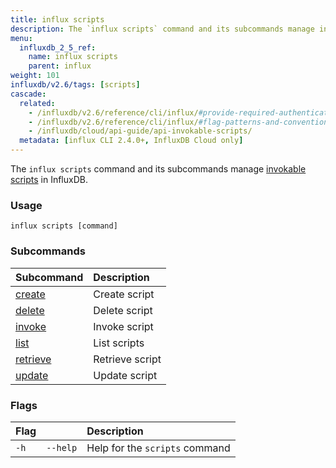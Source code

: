 ```yaml
---
title: influx scripts
description: The `influx scripts` command and its subcommands manage invokable scripts in InfluxDB.
menu:
  influxdb_2_5_ref:
    name: influx scripts
    parent: influx
weight: 101
influxdb/v2.6/tags: [scripts]
cascade:
  related:
    - /influxdb/v2.6/reference/cli/influx/#provide-required-authentication-credentials, influx CLI—Provide required authentication credentials
    - /influxdb/v2.6/reference/cli/influx/#flag-patterns-and-conventions, influx CLI—Flag patterns and conventions
    - /influxdb/cloud/api-guide/api-invokable-scripts/
  metadata: [influx CLI 2.4.0+, InfluxDB Cloud only]
---
```


The `influx scripts` command and its subcommands manage [invokable scripts](/influxdb/cloud/api-guide/api-invokable-scripts/) in InfluxDB.

### Usage
```
influx scripts [command]
```

### Subcommands
| Subcommand                                                       | Description     |
|:----------                                                       |:-----------     |
| [create](/influxdb/v2.6/reference/cli/influx/scripts/create)     | Create script   |
| [delete](/influxdb/v2.6/reference/cli/influx/scripts/delete)     | Delete script   |
| [invoke](/influxdb/v2.6/reference/cli/influx/scripts/invoke)     | Invoke script   |
| [list](/influxdb/v2.6/reference/cli/influx/scripts/list)         | List scripts    |
| [retrieve](/influxdb/v2.6/reference/cli/influx/scripts/retrieve) | Retrieve script |
| [update](/influxdb/v2.6/reference/cli/influx/scripts/update)     | Update script   |

### Flags
| Flag |          | Description                    |
|:---- |:---      |:-----------                    |
| `-h` | `--help` | Help for the `scripts` command |
